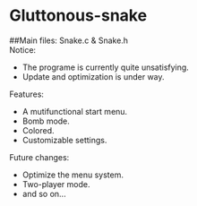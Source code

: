 # Gluttonous-snake  
  ##Main files: Snake.c & Snake.h\
Notice:
* The programe is currently quite unsatisfying.
* Update and optimization is under way.
  
Features:
* A mutifunctional start menu.
* Bomb mode.
* Colored.
* Customizable settings.
  
Future changes:
* Optimize the menu system.
* Two-player mode.
* and so on...

